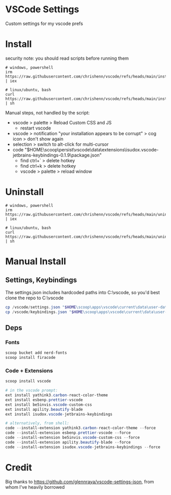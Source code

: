 # VSCode Settings

Custom settings for my vscode prefs



# Install

security note: you should read scripts before running them

```
# windows, powershell
irm https://raw.githubusercontent.com/chrishenn/vscode/refs/heads/main/install.ps1 | iex

# linux/ubuntu, bash
curl https://raw.githubusercontent.com/chrishenn/vscode/refs/heads/main/install.sh | sh
```

Manual steps, not handled by the script:

- vscode > palette > Reload Custom CSS and JS
  - restart vscode
- vscode > notification "your installation appears to be corrupt" > cog icon > don't show again
- selection > switch to alt-click for multi-cursor
- code "$HOME\scoop\persist\vscode\data\extensions\isudox.vscode-jetbrains-keybindings-0.1.9\package.json"
  - find ctrl+` > delete hotkey
  - find ctrl+k > delete hotkey
  - vscode > palette > reload window



# Uninstall


```
# windows, powershell
irm https://raw.githubusercontent.com/chrishenn/vscode/refs/heads/main/uninstall.ps1 | iex

# linux/ubuntu, bash
curl https://raw.githubusercontent.com/chrishenn/vscode/refs/heads/main/uninstall.sh | sh
```


# Manual Install

## Settings, Keybindings

The settings.json includes hardcoded paths into C:\vscode, so you'd best clone the repo to C:\vscode

```powershell
cp /vscode/settings.json "$HOME\scoop\apps\vscode\current\data\user-data\User\settings.json" -force
cp /vscode/keybindings.json "$HOME\scoop\apps\vscode\current\data\user-data\User\keybindings.json" -force
```


## Deps

### Fonts

```powershell
scoop bucket add nerd-fonts
scoop install firacode
```

### Code + Extensions

```powershell
scoop install vscode

# in the vscode prompt:
ext install yathink3.carbon-react-color-theme
ext install esbenp.prettier-vscode
ext install be5invis.vscode-custom-css
ext install apility.beautify-blade
ext install isudox.vscode-jetbrains-keybindings

# alternatively, from shell:
code --install-extension yathink3.carbon-react-color-theme --force
code --install-extension esbenp.prettier-vscode --force
code --install-extension be5invis.vscode-custom-css --force
code --install-extension apility.beautify-blade --force
code --install-extension isudox.vscode-jetbrains-keybindings --force
```


# Credit

Big thanks to https://github.com/glennraya/vscode-settings-json, from whom I've heavily borrowed
